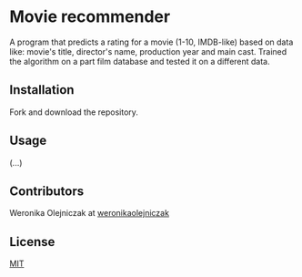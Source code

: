 # Movie recommender

A program that predicts a rating for a movie (1-10, IMDB-like) based on data like: movie's title, 
director's name, production year and main cast. Trained the algorithm on a part film database and 
tested it on a different data.

## Installation

Fork and download the repository.

## Usage

(...)

## Contributors

Weronika Olejniczak at [weronikaolejniczak](https://github.com/weronikaolejniczak)

## License
[MIT](https://choosealicense.com/licenses/mit/)